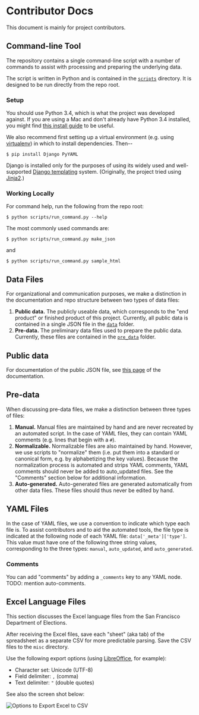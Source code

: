 # Contributor Docs

This document is mainly for project contributors.


## Command-line Tool

The repository contains a single command-line script with a number of
commands to assist with processing and preparing the underlying data.

The script is written in Python and is contained in the
[`scripts`][path_scripts] directory.  It is designed to be run directly
from the repo root.


### Setup

You should use Python 3.4, which is what the project was developed against.
If you are using a Mac and don't already have Python 3.4 installed, you 
might find [this install guide][pyosx] to be useful.

We also recommend first setting up a virtual environment (e.g. using
[virtualenv][virtualenv]) in which to install dependencies.  Then--

    $ pip install Django PyYAML

Django is installed only for the purposes of using its widely used
and well-supported [Django templating][django_templates] system.
(Originally, the project tried using [Jinja2][jinja2].)


### Working Locally

For command help, run the following from the repo root:

    $ python scripts/run_command.py --help

The most commonly used commands are:

    $ python scripts/run_command.py make_json

and

    $ python scripts/run_command.py sample_html


## Data Files

For organizational and communication purposes, we make a distinction in the
documentation and repo structure between two types of data files:

1. **Public data.**  The publicly useable data, which corresponds to the
   "end product" or finished product of this project.  Currently, all public
   data is contained in a single JSON file in the [`data`][path_data] folder.
2. **Pre-data.**  The preliminary data files used to prepare the public data.
   Currently, these files are contained in the [`pre_data`][path_pre_data]
   folder.


## Public data

For documentation of the public JSON file, see [this page][path_docs_json]
of the documentation.


## Pre-data

When discussing pre-data files, we make a distinction between three types
of files:

1. **Manual.**  Manual files are maintained by hand and are never
   recreated by an automated script.  In the case of YAML files, they can
   contain YAML comments (e.g. lines that begin with a `#`).
2. **Normalizable.**  Normalizable files are also maintained by hand.
   However, we use scripts to "normalize" them (i.e. put them into a
   standard or canonical form, e.g. by alphabetizing the key values).
   Because the normalization process is automated and strips YAML comments,
   YAML comments should never be added to auto_updated files.
   See the "Comments" section below for additional information.
3. **Auto-generated.**  Auto-generated files are generated automatically
   from other data files.  These files should thus never be edited by hand.


## YAML Files

In the case of YAML files, we use a convention to indicate which type
each file is.  To assist contributors and to aid the automated tools, the
file type is indicated at the following node of each YAML file:
`data['_meta']['type']`.  This value must have one of the following three
string values, corresponding to the three types: `manual`, `auto_updated`,
and `auto_generated`.


### Comments

You can add "comments" by adding a `_comments` key to any YAML node.
TODO: mention auto-comments.


## Excel Language Files

This section discusses the Excel language files from the San Francisco
Department of Elections.

After receiving the Excel files, save each "sheet" (aka tab) of the
spreadsheet as a separate CSV for more predictable parsing.
Save the CSV files to the `misc` directory.

Use the following export options (using [LibreOffice][libre_office],
for example):

* Character set: Unicode (UTF-8)
* Field delimiter: `,` (comma)
* Text delimiter: `"` (double quotes)

See also the screen shot below:

![](images/excel_to_csv.png "Options to Export Excel to CSV")


[django_templates]: https://docs.djangoproject.com/en/stable/topics/templates
[jinja2]: http://jinja.pocoo.org/docs/
[path_data]: ../data
[path_docs_json]: json.md
[path_pre_data]: ../pre_data
[path_scripts]: ../scripts
[public_data]: develop.md
[libre_office]: http://www.libreoffice.org/
[virtualenv]: https://pypi.python.org/pypi/virtualenv/
[pyosx]: http://docs.python-guide.org/en/latest/starting/install/osx/